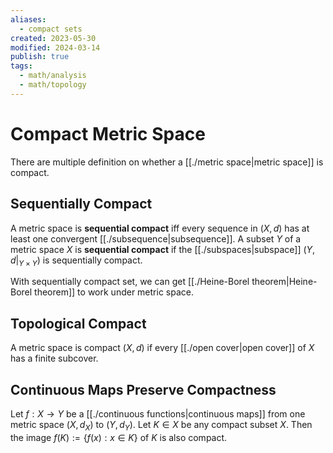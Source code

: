 ```yaml
---
aliases:
  - compact sets
created: 2023-05-30
modified: 2024-03-14
publish: true
tags:
  - math/analysis
  - math/topology
---
```


# Compact Metric Space
There are multiple definition on whether a [[./metric space|metric space]] is compact.

## Sequentially Compact
A metric space is **sequential compact** iff every sequence in $(X, d)$ has at least one convergent [[./subsequence|subsequence]]. A subset $Y$ of a metric space $X$ is **sequential compact** if the [[./subspaces|subspace]] $(Y, d|_{Y \times Y})$ is sequentially compact.

With sequentially compact set, we can get [[./Heine-Borel theorem|Heine-Borel theorem]] to work under metric space.

## Topological Compact
A metric space is compact $(X, d)$ if every [[./open cover|open cover]] of $X$ has a finite subcover.

## Continuous Maps Preserve Compactness
Let $f : X \rightarrow Y$ be a [[./continuous functions|continuous maps]] from one metric space $(X, d_X)$ to $(Y, d_Y)$.
Let $K \in X$ be any compact subset $X$. Then the image $f(K) := \{ f(x) : x \in K \}$ of $K$ is also compact.